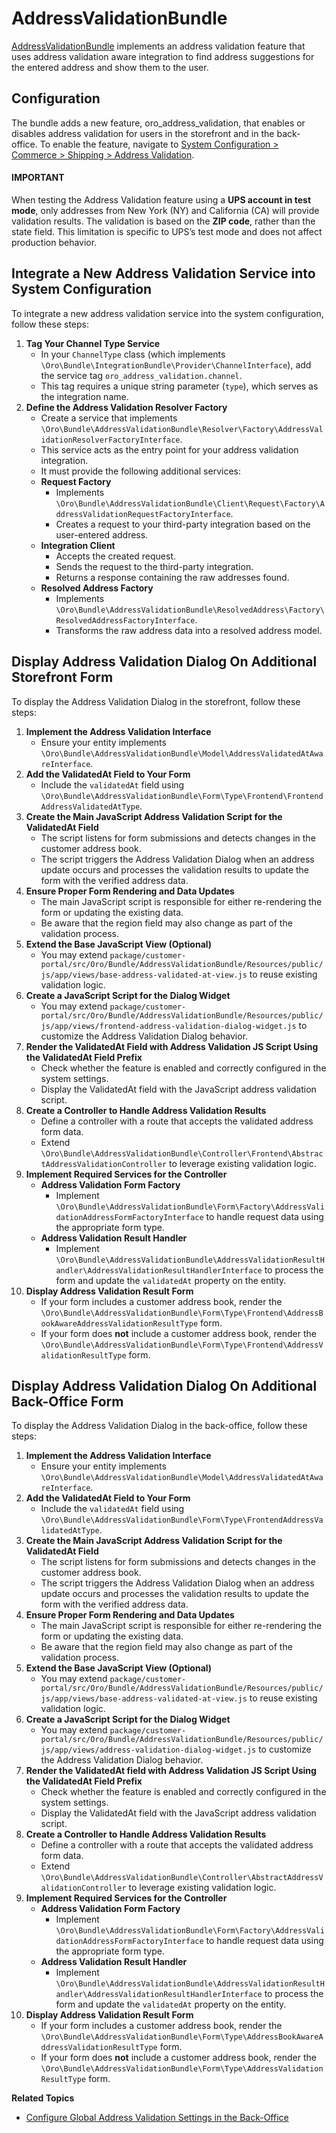 <a id="bundle-docs-commerce-address-validation-bundle"></a>

# AddressValidationBundle

<a href="https://github.com/oroinc/customer-portal/tree/master/src/Oro/Bundle/AddressValidationBundle" target="_blank">AddressValidationBundle</a> implements an address validation feature that uses address validation aware integration to find address suggestions for the entered address and show them to the user.

## Configuration

The bundle adds a new feature, oro_address_validation, that enables or disables address validation for users in the storefront and in the back-office. To enable the feature, navigate to [System Configuration > Commerce > Shipping > Address Validation](../../../user/back-office/system/configuration/commerce/shipping/address-validation.md#sys-conf-commerce-shipping-address-validation).

#### IMPORTANT
When testing the Address Validation feature using a **UPS account in test mode**, only addresses from New York (NY) and California (CA) will provide validation results. The validation is based on the **ZIP code**, rather than the state field. This limitation is specific to UPS’s test mode and does not affect production behavior.

## Integrate a New Address Validation Service into System Configuration

To integrate a new address validation service into the system configuration, follow these steps:

1. **Tag Your Channel Type Service**
   - In your `ChannelType` class (which implements
     `\Oro\Bundle\IntegrationBundle\Provider\ChannelInterface`), add the service tag
     `oro_address_validation.channel`.
   - This tag requires a unique string parameter (`type`), which serves as the integration name.
2. **Define the Address Validation Resolver Factory**
   - Create a service that implements
     `\Oro\Bundle\AddressValidationBundle\Resolver\Factory\AddressValidationResolverFactoryInterface`.
   - This service acts as the entry point for your address validation integration.
   - It must provide the following additional services:
   - **Request Factory**
     - Implements
       `\Oro\Bundle\AddressValidationBundle\Client\Request\Factory\AddressValidationRequestFactoryInterface`.
     - Creates a request to your third-party integration based on the user-entered address.
   - **Integration Client**
     - Accepts the created request.
     - Sends the request to the third-party integration.
     - Returns a response containing the raw addresses found.
   - **Resolved Address Factory**
     - Implements
       `\Oro\Bundle\AddressValidationBundle\ResolvedAddress\Factory\ResolvedAddressFactoryInterface`.
     - Transforms the raw address data into a resolved address model.

## Display Address Validation Dialog On Additional Storefront Form

To display the Address Validation Dialog in the storefront, follow these steps:

1. **Implement the Address Validation Interface**
   - Ensure your entity implements
     `\Oro\Bundle\AddressValidationBundle\Model\AddressValidatedAtAwareInterface`.
2. **Add the ValidatedAt Field to Your Form**
   - Include the `validatedAt` field using
     `\Oro\Bundle\AddressValidationBundle\Form\Type\Frontend\FrontendAddressValidatedAtType`.
3. **Create the Main JavaScript Address Validation Script for the ValidatedAt Field**
   - The script listens for form submissions and detects changes in the customer address book.
   - The script triggers the Address Validation Dialog when an address update occurs and processes the validation results to update the form with the verified address data.
4. **Ensure Proper Form Rendering and Data Updates**
   - The main JavaScript script is responsible for either re-rendering the form or updating the existing data.
   - Be aware that the region field may also change as part of the validation process.
5. **Extend the Base JavaScript View (Optional)**
   - You may extend
     `package/customer-portal/src/Oro/Bundle/AddressValidationBundle/Resources/public/js/app/views/base-address-validated-at-view.js`
     to reuse existing validation logic.
6. **Create a JavaScript Script for the Dialog Widget**
   - You may extend
     `package/customer-portal/src/Oro/Bundle/AddressValidationBundle/Resources/public/js/app/views/frontend-address-validation-dialog-widget.js`
     to customize the Address Validation Dialog behavior.
7. **Render the ValidatedAt Field with Address Validation JS Script Using the ValidatedAt Field Prefix**
   - Check whether the feature is enabled and correctly configured in the system settings.
   - Display the ValidatedAt field with the JavaScript address validation script.
8. **Create a Controller to Handle Address Validation Results**
   - Define a controller with a route that accepts the validated address form data.
   - Extend
     `\Oro\Bundle\AddressValidationBundle\Controller\Frontend\AbstractAddressValidationController`
     to leverage existing validation logic.
9. **Implement Required Services for the Controller**
   - **Address Validation Form Factory**
     - Implement
       `\Oro\Bundle\AddressValidationBundle\Form\Factory\AddressValidationAddressFormFactoryInterface`
       to handle request data using the appropriate form type.
   - **Address Validation Result Handler**
     - Implement
       `\Oro\Bundle\AddressValidationBundle\AddressValidationResultHandler\AddressValidationResultHandlerInterface`
       to process the form and update the `validatedAt` property on the entity.
10. **Display Address Validation Result Form**
    - If your form includes a customer address book, render the
      `\Oro\Bundle\AddressValidationBundle\Form\Type\Frontend\AddressBookAwareAddressValidationResultType` form.
    - If your form does **not** include a customer address book, render the
      `\Oro\Bundle\AddressValidationBundle\Form\Type\Frontend\AddressValidationResultType` form.

## Display Address Validation Dialog On Additional Back-Office Form

To display the Address Validation Dialog in the back-office, follow these steps:

1. **Implement the Address Validation Interface**
   - Ensure your entity implements
     `\Oro\Bundle\AddressValidationBundle\Model\AddressValidatedAtAwareInterface`.
2. **Add the ValidatedAt Field to Your Form**
   - Include the `validatedAt` field using
     `\Oro\Bundle\AddressValidationBundle\Form\Type\FrontendAddressValidatedAtType`.
3. **Create the Main JavaScript Address Validation Script for the ValidatedAt Field**
   - The script listens for form submissions and detects changes in the customer address book.
   - The script triggers the Address Validation Dialog when an address update occurs and processes the validation results to update the form with the verified address data.
4. **Ensure Proper Form Rendering and Data Updates**
   - The main JavaScript script is responsible for either re-rendering the form or updating the existing data.
   - Be aware that the region field may also change as part of the validation process.
5. **Extend the Base JavaScript View (Optional)**
   - You may extend
     `package/customer-portal/src/Oro/Bundle/AddressValidationBundle/Resources/public/js/app/views/base-address-validated-at-view.js`
     to reuse existing validation logic.
6. **Create a JavaScript Script for the Dialog Widget**
   - You may extend
     `package/customer-portal/src/Oro/Bundle/AddressValidationBundle/Resources/public/js/app/views/address-validation-dialog-widget.js`
     to customize the Address Validation Dialog behavior.
7. **Render the ValidatedAt field with Address Validation JS Script Using the ValidatedAt Field Prefix**
   - Check whether the feature is enabled and correctly configured in the system settings.
   - Display the ValidatedAt field with the JavaScript address validation script.
8. **Create a Controller to Handle Address Validation Results**
   - Define a controller with a route that accepts the validated address form data.
   - Extend
     `\Oro\Bundle\AddressValidationBundle\Controller\AbstractAddressValidationController`
     to leverage existing validation logic.
9. **Implement Required Services for the Controller**
   - **Address Validation Form Factory**
     - Implement
       `\Oro\Bundle\AddressValidationBundle\Form\Factory\AddressValidationAddressFormFactoryInterface`
       to handle request data using the appropriate form type.
   - **Address Validation Result Handler**
     - Implement
       `\Oro\Bundle\AddressValidationBundle\AddressValidationResultHandler\AddressValidationResultHandlerInterface`
       to process the form and update the `validatedAt` property on the entity.
10. **Display Address Validation Result Form**
    - If your form includes a customer address book, render the
      `\Oro\Bundle\AddressValidationBundle\Form\Type\AddressBookAwareAddressValidationResultType` form.
    - If your form does **not** include a customer address book, render the
      `\Oro\Bundle\AddressValidationBundle\Form\Type\AddressValidationResultType` form.

**Related Topics**

* [Configure Global Address Validation Settings in the Back-Office](../../../user/back-office/system/configuration/commerce/shipping/address-validation.md#sys-conf-commerce-shipping-address-validation)

<!-- Frontend -->
